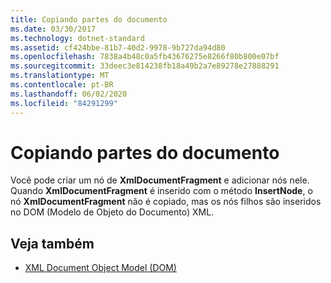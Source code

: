 ```yaml
---
title: Copiando partes do documento
ms.date: 03/30/2017
ms.technology: dotnet-standard
ms.assetid: cf424bbe-81b7-40d2-9978-9b727da94d80
ms.openlocfilehash: 7838a4b48c0a5fb43676275e8266f80b800e07bf
ms.sourcegitcommit: 33deec3e814238fb18a49b2a7e89278e27888291
ms.translationtype: MT
ms.contentlocale: pt-BR
ms.lasthandoff: 06/02/2020
ms.locfileid: "84291299"
---
```

# <a name="copying-document-fragments"></a>Copiando partes do documento
Você pode criar um nó de **XmlDocumentFragment** e adicionar nós nele. Quando **XmlDocumentFragment** é inserido com o método **InsertNode**, o nó **XmlDocumentFragment** não é copiado, mas os nós filhos são inseridos no DOM (Modelo de Objeto do Documento) XML.  
  
## <a name="see-also"></a>Veja também

- [XML Document Object Model (DOM)](xml-document-object-model-dom.md)
